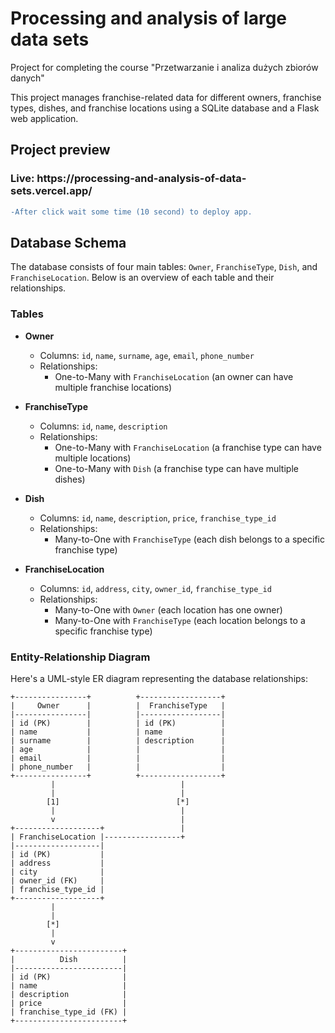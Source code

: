 # Processing and analysis of large data sets

Project for completing the course "Przetwarzanie i analiza dużych zbiorów danych"

This project manages franchise-related data for different owners, franchise types, dishes, and franchise locations using a SQLite database and a Flask web application.

## Project preview

<h3>Live: https://processing-and-analysis-of-data-sets.vercel.app/  </h3>

```diff
-After click wait some time (10 second) to deploy app.
```

## Database Schema

The database consists of four main tables: `Owner`, `FranchiseType`, `Dish`, and `FranchiseLocation`. Below is an overview of each table and their relationships.

### Tables

- **Owner**
  - Columns: `id`, `name`, `surname`, `age`, `email`, `phone_number`
  - Relationships: 
    - One-to-Many with `FranchiseLocation` (an owner can have multiple franchise locations)

- **FranchiseType**
  - Columns: `id`, `name`, `description`
  - Relationships: 
    - One-to-Many with `FranchiseLocation` (a franchise type can have multiple locations)
    - One-to-Many with `Dish` (a franchise type can have multiple dishes)

- **Dish**
  - Columns: `id`, `name`, `description`, `price`, `franchise_type_id`
  - Relationships: 
    - Many-to-One with `FranchiseType` (each dish belongs to a specific franchise type)

- **FranchiseLocation**
  - Columns: `id`, `address`, `city`, `owner_id`, `franchise_type_id`
  - Relationships: 
    - Many-to-One with `Owner` (each location has one owner)
    - Many-to-One with `FranchiseType` (each location belongs to a specific franchise type)

### Entity-Relationship Diagram

Here's a UML-style ER diagram representing the database relationships:

```plaintext
+----------------+          +------------------+
|     Owner      |          |  FranchiseType   |
|----------------|          |------------------|
| id (PK)        |          | id (PK)          |
| name           |          | name             |
| surname        |          | description      |
| age            |          |                  |
| email          |          |                  |
| phone_number   |          |                  |
+----------------+          +------------------+
         |                            |
         |                            |
        [1]                          [*]
         |                            |
         v                            |
+-------------------+                 |
| FranchiseLocation |-----------------+
|-------------------|
| id (PK)           |
| address           |
| city              |
| owner_id (FK)     |
| franchise_type_id |
+-------------------+
         |
         |
        [*]
         |
         v
+------------------------+
|          Dish          |
|------------------------|
| id (PK)                |
| name                   |
| description            |
| price                  |
| franchise_type_id (FK) |
+------------------------+
```
